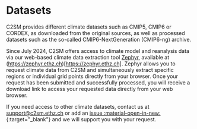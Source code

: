 
# Datasets

C2SM provides different climate datasets such as CMIP5, CMIP6 or CORDEX, as downloaded from the original sources, as well as processed datasets such as the so-called CMIP6-NextGeneration (CMIP6-ng) archive.

Since July 2024, C2SM offers access to climate model and reanalysis data via our web-based climate data extraction tool [Zephyr](../tools/zephyr.md), available at (https://zephyr.ethz.ch)[https://zephyr.ethz.ch]. Zephyr allows you to request climate data from C2SM and simultaneously extract specific regions or individual grid points directly from your browser. Once your request has been submitted and successfully processed, you will receive a download link to access your requested data directly from your web browser.

If you need access to other climate datasets, contact us at [support@c2sm.ethz.ch](mailto:support@c2sm.ethz.ch) or add an [issue :material-open-in-new:](https://github.com/C2SM/Tasks-Support/issues){:target="_blank"} and we will support you with your request.
